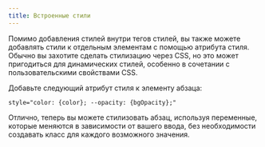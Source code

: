 ```yaml
---
title: Встроенные стили
---
```


Помимо добавления стилей внутри тегов стилей, вы также можете добавлять стили к отдельным элементам с помощью атрибута стиля. Обычно вы захотите сделать стилизацию через CSS, но это может пригодиться для динамических стилей, особенно в сочетании с пользовательскими свойствами CSS.

Добавьте следующий атрибут стиля к элементу абзаца:

`style="color: {color}; --opacity: {bgOpacity};"`

Отлично, теперь вы можете стилизовать абзац, используя переменные, которые меняются в зависимости от вашего ввода, без необходимости создавать класс для каждого возможного значения.